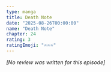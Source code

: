 ```yaml
---
type: manga
title: Death Note
date: "2025-08-26T00:00:00"
name: "Death Note"
chapter: 24
rating: 3
ratingEmoji: "⭐️⭐️⭐️"
---
```


_[No review was written for this episode]_
